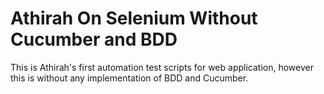 # Athirah On Selenium Without Cucumber and BDD
 
This is Athirah's first automation test scripts for web application, however this is without any implementation of BDD and Cucumber.
